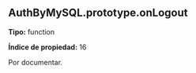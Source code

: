## AuthByMySQL.prototype.onLogout

**Tipo:** function

**Índice de propiedad:** 16

Por documentar.



